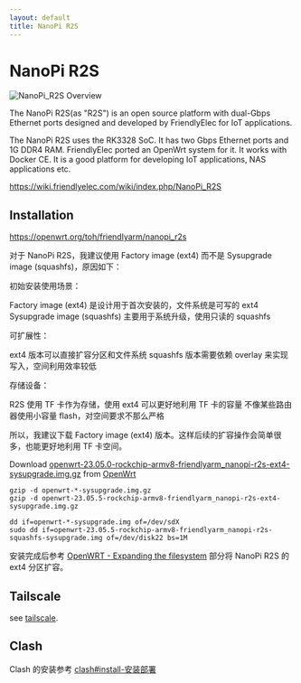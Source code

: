 ```yaml
---
layout: default
title: NanoPi R2S
---
```


# NanoPi R2S

![NanoPi_R2S Overview](https://wiki.friendlyelec.com/wiki/images/6/66/NanoPi_R2S-1.jpg)

The NanoPi R2S(as "R2S") is an open source platform with dual-Gbps Ethernet ports designed and developed by FriendlyElec for IoT applications.

The NanoPi R2S uses the RK3328 SoC. It has two Gbps Ethernet ports and 1G DDR4 RAM. FriendlyElec ported an OpenWrt system for it. It works with Docker CE. It is a good platform for developing IoT applications, NAS applications etc.

<https://wiki.friendlyelec.com/wiki/index.php/NanoPi_R2S>

## Installation

<https://openwrt.org/toh/friendlyarm/nanopi_r2s>

对于 NanoPi R2S，我建议使用 Factory image (ext4) 而不是 Sysupgrade image (squashfs)，原因如下：

初始安装使用场景：


Factory image (ext4) 是设计用于首次安装的，文件系统是可写的 ext4
Sysupgrade image (squashfs) 主要用于系统升级，使用只读的 squashfs


可扩展性：


ext4 版本可以直接扩容分区和文件系统
squashfs 版本需要依赖 overlay 来实现写入，空间利用效率较低


存储设备：


R2S 使用 TF 卡作为存储，使用 ext4 可以更好地利用 TF 卡的容量
不像某些路由器使用小容量 flash，对空间要求不那么严格

所以，我建议下载 Factory image (ext4) 版本。这样后续的扩容操作会简单很多，也能更好地利用 TF 卡空间。

Download [openwrt-23.05.0-rockchip-armv8-friendlyarm_nanopi-r2s-ext4-sysupgrade.img.gz](https://downloads.openwrt.org/releases/23.05.0/targets/rockchip/armv8/openwrt-23.05.0-rockchip-armv8-friendlyarm_nanopi-r2s-ext4-sysupgrade.img.gz) from [OpenWrt](https://openwrt.org/)


```shell
gzip -d openwrt-*-sysupgrade.img.gz
gzip -d openwrt-23.05.5-rockchip-armv8-friendlyarm_nanopi-r2s-ext4-sysupgrade.img.gz

dd if=openwrt-*-sysupgrade.img of=/dev/sdX
sudo dd if=openwrt-23.05.5-rockchip-armv8-friendlyarm_nanopi-r2s-squashfs-sysupgrade.img of=/dev/disk22 bs=1M
```

安装完成后参考 [OpenWRT - Expanding the filesystem](openwrt#expanding-the-filesystem) 部分将 NanoPi R2S 的 ext4 分区扩容。

## Tailscale

see [tailscale](./tailscale).

## Clash

Clash 的安装参考 [clash#install-安装部署](https://lsong.org/notes/clash.html#install-安装部署)
